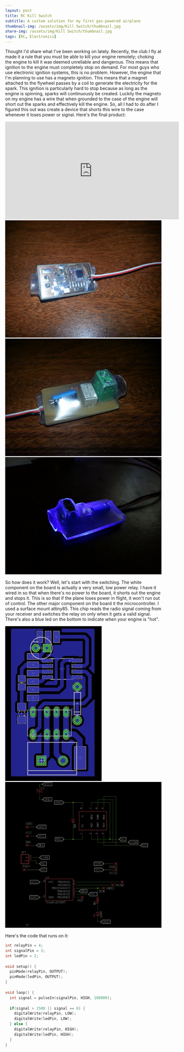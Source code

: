 ```yaml
---
layout: post
title: RC Kill Switch
subtitle: A custom solution for my first gas-powered airplane
thumbnail-img: /assets/img/Kill Switch/thumbnail.jpg
share-img: /assets/img/Kill Switch/thumbnail.jpg
tags: [RC, Electronics]
---
```


Thought I'd share what I've been working on lately. Recently, the club I fly at made it a rule that you
must be able to kill your engine remotely; choking the engine to kill it was deemed unreliable and dangerous. This means
that ignition to the engine must completely stop on demand. For most guys who use electronic ignition systems, this is
no problem. However, the engine that I'm planning to use has a magneto ignition. This means that a magnet attached to
the flywheel passes by a coil to generate the electricity for the spark. This ignition is particularly hard to stop
because as long as the engine is spinning, sparks will continuously be created. Luckily the magneto on my engine has a
wire that when grounded to the case of the engine will short out the sparks and effectively kill the engine. So, all I
had to do after I figured this out was create a device that shorts this wire to the case whenever it loses power or
signal. Here's the final product:

<iframe class="rounded mx-auto d-block my-2" width="560" height="315" src="https://www.youtube.com/embed/eOTCOjDk6io" frameborder="0" allow="accelerometer; autoplay; clipboard-write; encrypted-media; gyroscope; picture-in-picture" allowfullscreen></iframe>
                
<img src="/assets/img/Kill Switch/2014-04-28-16-54-28-jpg_1398718625.jpg" class="rounded mx-auto d-block my-2">
<img src="/assets/img/Kill Switch/2014-04-28-16-56-01-jpg_1398718628.jpg" class="rounded mx-auto d-block my-2">
<img src="/assets/img/Kill Switch/2014-04-29-16-45-33-jpg_1398803900.jpg" class="rounded mx-auto d-block my-2">

So how does it work? Well, let's start with the switching. The white component on the board is actually a very small, low power relay. I have it wired in so that when there's no power to the board, it shorts out the engine and stops it. This is so that if the plane loses power in flight, it won't run out of control. The other major component on the board it the microcontroller. I used a surface mount attiny85. This chip reads the radio signal coming from your receiver and switches the relay on only when it gets a valid signal. There's also a blue led on the bottom to indicate when your engine is "hot".

<img src="/assets/img/Kill Switch/screen-shot-2014-04-28-at-5-16-31-pm-png_1398719228.jpg" class="rounded mx-auto d-block my-2">
<img src="/assets/img/Kill Switch/screen-shot-2014-04-28-at-5-17-20-pm-png_1398719229.jpg" class="rounded mx-auto d-block my-2">   

Here's the code that runs on it:

~~~ c
int relayPin = 4;
int signalPin = 3;
int ledPin = 2;

void setup() {
  pinMode(relayPin, OUTPUT);
  pinMode(ledPin, OUTPUT);
}

void loop() {
  int signal = pulseIn(signalPin, HIGH, 100000);

  if(signal > 1500 || signal == 0) {
    digitalWrite(relayPin, LOW);
    digitalWrite(ledPin, LOW);
  } else {
    digitalWrite(relayPin, HIGH);
    digitalWrite(ledPin, HIGH);
  }
}
~~~